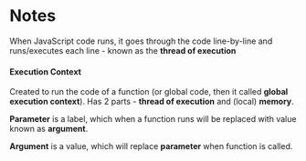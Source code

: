 # Notes

When JavaScript code runs, it goes through the code line-by-line and runs/executes each line - known as the **thread of execution**

#### Execution Context

Created to run the code of a function (or global code, then it called **global execution context**). Has 2 parts - **thread of execution** and (local) **memory**.

**Parameter** is a label, which when a function runs will be replaced with value known as **argument**.

**Argument** is a value, which will replace **parameter** when function is called.
